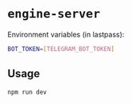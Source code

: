 # `engine-server`

Environment variables (in lastpass):

```bash
BOT_TOKEN=[TELEGRAM_BOT_TOKEN]
```

## Usage

```bash
npm run dev
```
